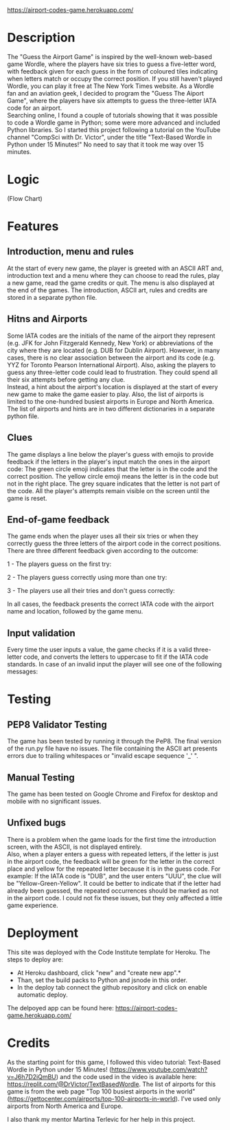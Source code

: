 https://airport-codes-game.herokuapp.com/

# Description 
The "Guess the Airport Game" is inspired by the well-known web-based game Wordle, where the players have six tries to guess a five-letter word, with feedback given for each guess in the form of coloured tiles indicating when letters match or occupy the correct position. 
If you still haven't played Wordle, you can play it free at The New York Times website.
As a Wordle fan and an aviation geek, I decided to program the "Guess The Aiport Game", where the players have six attempts to guess the three-letter IATA code for an airport.  
Searching online, I found a couple of tutorials showing that it was possible to code a Wordle game in Python; some were more advanced and included Python libraries. So I started this project following a tutorial on the YouTube channel "CompSci with Dr. Victor", under the title "Text-Based Wordle in Python under 15 Minutes!" No need to say that it took me way over 15 minutes. 

# Logic
(Flow Chart)

# Features
## Introduction, menu and rules
At the start of every new game, the player is greeted with an ASCII ART and, introduction text and a menu where they can choose to read the rules, play a new game, read the game credits or quit. 
The menu is also displayed at the end of the games. 
The introduction, ASCII art, rules and credits are stored in a separate python file.

## Hitns and Airports
Some IATA codes are the initials of the name of the airport they represent (e.g. JFK for John Fitzgerald Kennedy, New York) or abbreviations of the city where they are located (e.g. DUB for Dublin Airport). However, in many cases, there is no clear association between the airport and its code (e.g. YYZ for Toronto Pearson International Airport). Also,  asking the players to guess any three-letter code could lead to frustration. They could spend all their six attempts before getting any clue.   
Instead, a hint about the airport's location is displayed at the start of every new game to make the game easier to play. Also, the list of airports is limited to the one-hundred busiest airports in Europe and North America. 
The list of airports and hints are in two different dictionaries in a separate python file. 

## Clues
The game displays a line below the player's guess with emojis to provide feedback if the letters in the player's input match the ones in the airport code: 
The green circle emoji indicates that the letter is in the code and the correct position.
The yellow circle emoji means the letter is in the code but not in the right place.
The grey square indicates that the letter is not part of the code.
All the player's attempts remain visible on the screen until the game is reset. 

## End-of-game feedback
The game ends when the player uses all their six tries or when they correctly guess the three letters of the airport code in the correct positions. 
There are three different feedback given according to the outcome: 

1 - The players guess on the first try:

2 - The players guess correctly using more than one try:

3 - The players use all their tries and don't guess correctly:

In all cases, the feedback presents the correct IATA code with the airport name and location, followed by the game menu. 

## Input validation
Every time the user inputs a value, the game checks if it is a valid three-letter code, and converts the letters to uppercase to fit if the IATA code standards. 
 In case of an invalid input the player will see one of the following messages: 



# Testing
## PEP8 Validator Testing
The game has been tested by running it through the PeP8.
The final version of the run.py file have no issues. 
The file containing the ASCII art presents errors due to trailing whitespaces or "invalid escape sequence '\_' ".


## Manual Testing
The game has been tested on Google Chrome and Firefox for desktop and mobile with no significant issues. 

## Unfixed bugs
There is a problem when the game loads for the first time the introduction screen, with the ASCII, is not displayed entirely.  
Also, when a player enters a guess with repeated letters, if the letter is just in the airport code, the feedback will be green for the letter in the correct place and yellow for the repeated letter because it is in the guess code. 
For example: If the IATA code is "DUB", and the user enters "UUU", the clue will be "Yellow-Green-Yellow". It could be better to indicate that if the letter had already been guessed, the repeated occurrences should be marked as not in the airport code.
I could not fix these issues, but they only affected a little game experience. 




# Deployment 
This site was deployed with the Code Institute template for Heroku. 
The steps to deploy are:
* At Heroku dashboard,  click "new" and "create new app".* 
* Than, set the build packs to Python and jsnode in this order. 
* In the deploy tab connect the github repository and click on enable automatic deploy.

The delpoyed app can be found here: https://airport-codes-game.herokuapp.com/

# Credits
As the starting point for this game, I followed this video tutorial:
Text-Based Wordle in Python under 15 Minutes! (https://www.youtube.com/watch?v=J6h7D2iQmBU) and the code used in the video is available here: https://replit.com/@DrVictor/TextBasedWordle. 
The list of airports for this game is from the web page "Top 100 busiest airports in the world" (https://gettocenter.com/airports/top-100-airports-in-world). I've used only airports from North America and Europe.

I also thank my mentor Martina Terlevic for her help in this project. 